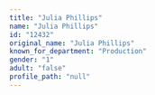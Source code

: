 ```yaml
---
title: "Julia Phillips"
name: "Julia Phillips"
id: "12432"
original_name: "Julia Phillips"
known_for_department: "Production"
gender: "1"
adult: "false"
profile_path: "null"
---
```

